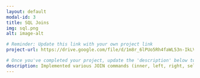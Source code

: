 ```yaml
---
layout: default
modal-id: 3
title: SQL Joins
img: sql.png
alt: image-alt

# Reminder: Update this link with your own project link
project-url: https://drive.google.com/file/d/1m8r_6lPUo5Rh4faWL53n-IkLVrPhdcsp/view?usp=sharing

# Once you've completed your project, update the 'description' below to this one: Implemented various JOIN commands (inner, left, right, self, and cross) in MySQL, utilizing UNION and UNION ALL to efficiently combine and query data from multiple tables.
description: Implemented various JOIN commands (inner, left, right, self, and cross) in MySQL, utilizing UNION and UNION ALL to efficiently combine and query data from multiple tables.
---
```

